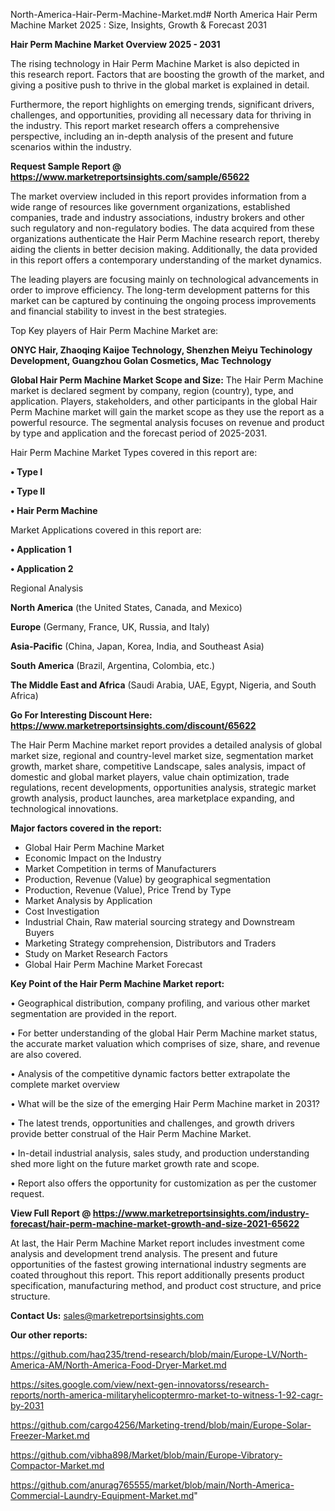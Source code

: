 North-America-Hair-Perm-Machine-Market.md# North America Hair Perm Machine Market 2025 : Size, Insights, Growth & Forecast 2031

<Strong> Hair Perm Machine Market Overview 2025 - 2031</strong>

The rising technology in Hair Perm Machine Market is also depicted in this research report. Factors that are boosting the growth of the market, and giving a positive push to thrive in the global market is explained in detail.

Furthermore, the report highlights on emerging trends, significant drivers, challenges, and opportunities, providing all necessary data for thriving in the industry. This report market research offers a comprehensive perspective, including an in-depth analysis of the present and future scenarios within the industry.

<strong>Request Sample Report @ <a href=https://www.marketreportsinsights.com/sample/65622>https://www.marketreportsinsights.com/sample/65622</a></strong>

The market overview included in this report provides information from a wide range of resources like government organizations, established companies, trade and industry associations, industry brokers and other such regulatory and non-regulatory bodies. The data acquired from these organizations authenticate the Hair Perm Machine research report, thereby aiding the clients in better decision making. Additionally, the data provided in this report offers a contemporary understanding of the market dynamics.

The leading players are focusing mainly on technological advancements in order to improve efficiency. The long-term development patterns for this market can be captured by continuing the ongoing process improvements and financial stability to invest in the best strategies.

Top Key players of Hair Perm Machine Market are:

<strong>ONYC Hair, Zhaoqing Kaijoe Technology, Shenzhen Meiyu Techinology Development, Guangzhou Golan Cosmetics, Mac Technology</strong>

<strong><b>Global Hair Perm Machine Market Scope and Size:</b></strong>
The Hair Perm Machine market is declared segment by company, region (country), type, and application. Players, stakeholders, and other participants in the global Hair Perm Machine market will gain the market scope as they use the report as a powerful resource. The segmental analysis focuses on revenue and product by type and application and the forecast period of 2025-2031.

Hair Perm Machine Market Types covered in this report are:

<strong>• Type I

• Type II

• Hair Perm Machine</strong>

Market Applications covered in this report are:

<strong>• Application 1

• Application 2</strong> 

Regional Analysis

<strong>North America</strong> (the United States, Canada, and Mexico)

<strong>Europe</strong> (Germany, France, UK, Russia, and Italy)

<strong>Asia-Pacific</strong> (China, Japan, Korea, India, and Southeast Asia)

<strong>South America</strong> (Brazil, Argentina, Colombia, etc.)

<strong>The Middle East and Africa</strong> (Saudi Arabia, UAE, Egypt, Nigeria, and South Africa)

<strong>Go For Interesting Discount Here: <a href=https://www.marketreportsinsights.com/discount/65622>https://www.marketreportsinsights.com/discount/65622</a></strong>

The Hair Perm Machine market report provides a detailed analysis of global market size, regional and country-level market size, segmentation market growth, market share, competitive Landscape, sales analysis, impact of domestic and global market players, value chain optimization, trade regulations, recent developments, opportunities analysis, strategic market growth analysis, product launches, area marketplace expanding, and technological innovations.

<strong><b>Major factors covered in the report:</b></strong>
<ul>
  <li>Global Hair Perm Machine Market </li>
  <li>Economic Impact on the Industry</li>
  <li>Market Competition in terms of Manufacturers</li>
  <li>Production, Revenue (Value) by geographical segmentation</li>
  <li>Production, Revenue (Value), Price Trend by Type</li>
  <li>Market Analysis by Application</li>
  <li>Cost Investigation</li>
  <li>Industrial Chain, Raw material sourcing strategy and Downstream Buyers</li>
  <li>Marketing Strategy comprehension, Distributors and Traders</li>
  <li>Study on Market Research Factors</li>
  <li>Global Hair Perm Machine Market Forecast</li>
</ul>

<strong><b>Key Point of the Hair Perm Machine Market report:</b></strong>

• Geographical distribution, company profiling, and various other market segmentation are provided in the report.

• For better understanding of the global Hair Perm Machine market status, the accurate market valuation which comprises of size, share, and revenue are also covered.

• Analysis of the competitive dynamic factors better extrapolate the complete market overview

• What will be the size of the emerging Hair Perm Machine market in 2031?

• The latest trends, opportunities and challenges, and growth drivers provide better construal of the Hair Perm Machine Market.

• In-detail industrial analysis, sales study, and production understanding shed more light on the future market growth rate and scope.

• Report also offers the opportunity for customization as per the customer request.

<strong><b>View Full Report @ <a href=https://www.marketreportsinsights.com/industry-forecast/hair-perm-machine-market-growth-and-size-2021-65622>https://www.marketreportsinsights.com/industry-forecast/hair-perm-machine-market-growth-and-size-2021-65622</a></b></strong>


At last, the Hair Perm Machine Market report includes investment come analysis and development trend analysis. The present and future opportunities of the fastest growing international industry segments are coated throughout this report. This report additionally presents product specification, manufacturing method, and product cost structure, and price structure.

<strong>Contact Us:</strong>
sales@marketreportsinsights.com

<strong>Our other reports:</strong>

<a href=https://github.com/haq235/trend-research/blob/main/Europe-LV/North-America-AM/North-America-Food-Dryer-Market.md>https://github.com/haq235/trend-research/blob/main/Europe-LV/North-America-AM/North-America-Food-Dryer-Market.md</a>

<a href=https://sites.google.com/view/next-gen-innovatorss/research-reports/north-america-militaryhelicoptermro-market-to-witness-1-92-cagr-by-2031>https://sites.google.com/view/next-gen-innovatorss/research-reports/north-america-militaryhelicoptermro-market-to-witness-1-92-cagr-by-2031</a>

<a href=https://github.com/cargo4256/Marketing-trend/blob/main/Europe-Solar-Freezer-Market.md>https://github.com/cargo4256/Marketing-trend/blob/main/Europe-Solar-Freezer-Market.md</a>

<a href=https://github.com/vibha898/Market/blob/main/Europe-Vibratory-Compactor-Market.md>https://github.com/vibha898/Market/blob/main/Europe-Vibratory-Compactor-Market.md</a>

<a href=https://github.com/anurag765555/market/blob/main/North-America-Commercial-Laundry-Equipment-Market.md>https://github.com/anurag765555/market/blob/main/North-America-Commercial-Laundry-Equipment-Market.md</a>"
